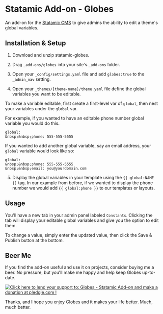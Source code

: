 Statamic Add-on - Globes
========================

An add-on for the [Statamic CMS](http://statamic.com/) to give admins the ability to edit a theme's global variables.  

Installation & Setup
------------

1. Download and unzip statamic-globes.

2. Drag `_add-ons/globes` into your site's `_add-ons` folder.

3. Open your `_config/settings.yaml` file and add `globes:true` to the `_admin_nav` setting.

4. Open your `_themes/[theme-name]/theme.yaml` file define the global variables you want to be editable. 

 To make a variable editable, first create a first-level var of `global`, then nest your variables under the `global` var.

 For example, if you wanted to have an editable phone number global variable you would do this.
  
    global:  
    &nbsp;&nbsp;phone: 555-555-5555  
      
 If you wanted to add another global variable, say an email address, your `global` variable would look like so:
 
    global:  
    &nbsp;&nbsp;phone: 555-555-5555  
    &nbsp;&nbsp;email: you@yourdomain.com  

5. Display the global variables in your template using the `{{ global:NAME }}` tag. In our example from before, if we wanted to display the phone number we would add `{{ global:phone }}` to our templates or layouts.

Usage
-----

You'll have a new tab in your admin panel labeled `Constants`. Clicking the tab will display your editable global variables and give you the option to edit them. 

To change a value, simply enter the updated value, then click the Save & Publish button at the bottom. 

Beer Me
-------

If you find the add-on useful and use it on projects, consider buying me a beer. No pressure, but you'll make me happy and help keep Globes up-to-date.

<a href='https://pledgie.com/campaigns/26995'><img alt='Click here to lend your support to: Globes - Statamic Add-on and make a donation at pledgie.com !' src='https://pledgie.com/campaigns/26995.png?skin_name=chrome' border='0' ></a>

Thanks, and I hope you enjoy Globes and it makes your life better. Much, much better. 